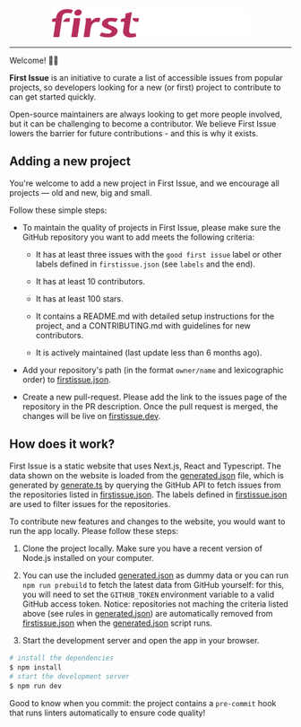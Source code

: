 <p align="center">
  <img src="public/firstissue.png" width="355" height="51"/>
</p>

---

Welcome! 👋🏼

**First Issue** is an initiative to curate a list of accessible issues from popular projects, so developers looking for a new (or first) project to contribute to can get started quickly.

Open-source maintainers are always looking to get more people involved, but it can be challenging to become a contributor. We believe First Issue lowers the barrier for future contributions - and this is why it exists.

## Adding a new project

You're welcome to add a new project in First Issue, and we encourage all projects &mdash; old and new, big and small.

Follow these simple steps:

- To maintain the quality of projects in First Issue, please make sure the GitHub repository you want to add meets the following criteria:

  - It has at least three issues with the `good first issue` label or other labels defined in `firstissue.json` (see `labels` and the end).

  - It has at least 10 contributors.

  - It has at least 100 stars.

  - It contains a README.md with detailed setup instructions for the project, and a CONTRIBUTING.md with guidelines for new contributors.

  - It is actively maintained (last update less than 6 months ago).

- Add your repository's path (in the format `owner/name` and lexicographic order) to [firstissue.json](firstissue.json).

- Create a new pull-request. Please add the link to the issues page of the repository in the PR description. Once the pull request is merged, the changes will be live on [firstissue.dev](https://firstissue.dev/).

## How does it work?

First Issue is a static website that uses Next.js, React and Typescript. The data shown on the website is loaded from the [generated.json](generated.json) file, which is generated by [generate.ts](generate.ts) by querying the GitHub API to fetch issues from the repositories listed in [firstissue.json](firstissue.json). The labels defined in [firstissue.json](firstissue.json) are used to filter issues for the repositories.

To contribute new features and changes to the website, you would want to run the app locally. Please follow these steps:

1. Clone the project locally. Make sure you have a recent version of Node.js installed on your computer.

2. You can use the included [generated.json](generated.json) as dummy data or you can run `npm run prebuild` to fetch the latest data from GitHub yourself: for this, you will need to set the `GITHUB_TOKEN` environment variable to a valid GitHub access token. Notice: repositories not maching the criteria listed above (see rules in [generated.json](generated.json)) are automatically removed from [firstissue.json](firstissue.json) when the [generated.json](generated.json) script runs.

3. Start the development server and open the app in your browser.

```bash
# install the dependencies
$ npm install
# start the development server
$ npm run dev
```

Good to know when you commit: the project contains a `pre-commit` hook that runs linters automatically to ensure code quality!
